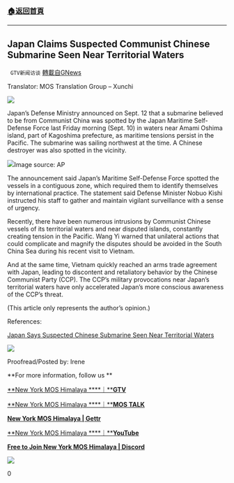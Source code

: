 ###  [:house:返回首頁](https://github.com/ourhimalayas/txt)
---


## Japan Claims Suspected Communist Chinese Submarine Seen Near Territorial Waters
` GTV新闻访谈` [轉載自GNews](https://gnews.org/1537310/)

Translator: MOS Translation Group – Xunchi



![](https://assets.gnews.org/wp-content/uploads/2021/08/GNEW-GTV-MOS-LOGO-2-3.jpg)



Japan’s Defense Ministry announced on Sept. 12 that a submarine believed to be from Communist China was spotted by the Japan Maritime Self-Defense Force last Friday morning (Sept. 10) in waters near Amami Oshima island, part of Kagoshima prefecture, as maritime tensions persist in the Pacific. The submarine was sailing northwest at the time.  A Chinese destroyer was also spotted in the vicinity.

![](https://www.newsmax.com/CMSPages/GetFile.aspx?guid=b75c664f-6737-4993-9a11-e4e633027913&amp;SiteName=Newsmax&amp;maxsidesize=600)Image source: AP

The announcement said Japan’s Maritime Self-Defense Force spotted the vessels in a contiguous zone, which required them to identify themselves by international practice. The statement said Defense Minister Nobuo Kishi instructed his staff to gather and maintain vigilant surveillance with a sense of urgency.

Recently, there have been numerous intrusions by Communist Chinese vessels of its territorial waters and near disputed islands, constantly creating tension in the Pacific. Wang Yi warned that unilateral actions that could complicate and magnify the disputes should be avoided in the South China Sea during his recent visit to Vietnam.

And at the same time, Vietnam quickly reached an arms trade agreement with Japan, leading to discontent and retaliatory behavior by the Chinese Communist Party (CCP). The CCP’s military provocations near Japan’s territorial waters have only accelerated Japan’s more conscious awareness of the CCP’s threat.

(This article only represents the author’s opinion.)

References:

[Japan Says Suspected Chinese Submarine Seen Near Territorial Waters](https://www.newsmax.com/newsfront/japan-chinese-submarine-territorial-waters/2021/09/12/id/1036014/)

![](https://assets.gnews.org/wp-content/uploads/2021/09/9月-1.jpg)

Proofread/Posted by: Irene

**For more information, follow us **

[**New York MOS Himalaya ****｜****GTV**](https://gtv.org/user/5ffbdcd7f579a75e0bd123e6)

[**New York MOS Himalaya ****｜****MOS TALK**](https://gtv.org/user/5e9dcdd50dbf207957d89bcd)

[**New York MOS Himalaya | Gettr**](https://www.gettr.com/user/himalaya_mos)

[**New York MOS Himalaya ****｜****YouTube**](https://www.youtube.com/channel/UCSLHrqs6Pil7V-_jOuZVVgg)

[**Free to Join New York MOS Himalaya | Discord**](https://discord.gg/ChqXAHd)



![](https://assets.gnews.org/wp-content/uploads/2021/08/GNEW-GTV-MOS-LOGO-2-3.jpg)



0
